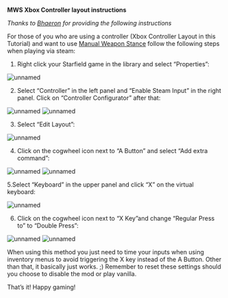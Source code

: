 **MWS Xbox Controller layout instructions**

*Thanks to [Bhaeron](https://next.nexusmods.com/profile/Bhaeron?gameId=4187) for providing the following instructions*

For those of you who are using a controller (Xbox Controller Layout in this Tutorial) and want to use [Manual Weapon Stance](https://www.nexusmods.com/starfield/mods/13627) follow the following steps when playing via steam:

1. Right click your Starfield game in the library and select “Properties”:

![unnamed](https://github.com/user-attachments/assets/21243a60-f1c2-4c6d-a597-6cdcb8052972)

2. Select “Controller” in the left panel and “Enable Steam Input” in the right panel. Click on “Controller Configurator” after that:

![unnamed](https://github.com/user-attachments/assets/a2d4fac7-64e8-40a8-bf38-ca4fc9533351)
![unnamed](https://github.com/user-attachments/assets/85f56663-7313-41f0-97b7-66b42b425622)

3. Select “Edit Layout”:

![unnamed](https://github.com/user-attachments/assets/d8cfbee9-9fda-4191-aa14-d84f9c4d3fde)

4. Click on the cogwheel icon next to “A Button” and select “Add extra command”:

![unnamed](https://github.com/user-attachments/assets/c2890d96-0203-4b5e-8f93-cc754c54d9ef)
![unnamed](https://github.com/user-attachments/assets/b99d9fe0-8443-45bb-bf2f-112240ac245a)

5.Select “Keyboard” in the upper panel and click “X” on the virtual keyboard:

![unnamed](https://github.com/user-attachments/assets/44dd19b8-19db-4bb1-a828-76e4e5372773)

6. Click on the cogwheel icon next to “X Key”and change “Regular Press to” to “Double Press”:

![unnamed](https://github.com/user-attachments/assets/158a86db-5c76-46c1-976a-2881611f881b)
![unnamed](https://github.com/user-attachments/assets/c6178378-6563-4e12-8fd8-dc2db6adba6c)

When using this method you just need to time your inputs when using inventory menus to avoid triggering the X key instead of the A Button. Other than that, it basically just works. ;) Remember to reset these settings should you choose to disable the mod or play vanilla.


That’s it! Happy gaming!
